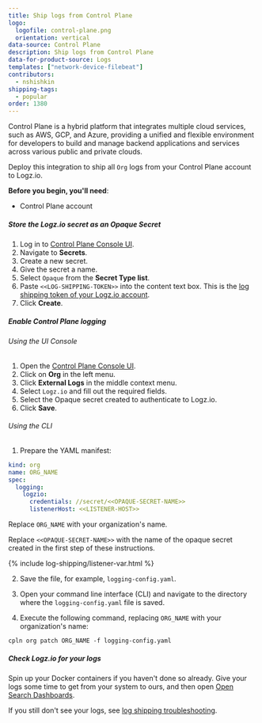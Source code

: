```yaml
---
title: Ship logs from Control Plane
logo:
  logofile: control-plane.png
  orientation: vertical
data-source: Control Plane
description: Ship logs from Control Plane
data-for-product-source: Logs
templates: ["network-device-filebeat"]
contributors:
  - nshishkin
shipping-tags:
  - popular
order: 1380
---
```


Control Plane is a hybrid platform that integrates multiple cloud services, such as AWS, GCP, and Azure, providing a unified and flexible environment for developers to build and manage backend applications and services across various public and private clouds.

Deploy this integration to ship all `Org` logs from your Control Plane account to Logz.io.

**Before you begin, you'll need**:

* Control Plane account

<div class="tasklist">


##### Store the Logz.io secret as an Opaque Secret

1. Log in to [Control Plane Console UI](https://console.cpln.io/).
2. Navigate to **Secrets**.
3. Create a new secret.
4. Give the secret a name.
5. Select `Opaque` from the **Secret Type list**.
6. Paste `<<LOG-SHIPPING-TOKEN>>` into the content text box. This is the [log shipping token of your Logz.io account](../../user-guide/tokens/log-shipping-tokens/).
7. Click **Create**.


##### Enable Control Plane logging

###### Using the UI Console

1. Open the [Control Plane Console UI](https://console.cpln.io/).
2. Click on **Org** in the left menu.
3. Click **External Logs** in the middle context menu.
4. Select `Logz.io` and fill out the required fields.
5. Select the Opaque secret created to authenticate to Logz.io.
6. Click **Save**.

###### Using the CLI

1. Prepare the YAML manifest:

```yaml
kind: org
name: ORG_NAME
spec:
  logging:
    logzio:
      credentials: //secret/<<OPAQUE-SECRET-NAME>>
      listenerHost: <<LISTENER-HOST>>
```

Replace `ORG_NAME` with your organization's name.

Replace `<<OPAQUE-SECRET-NAME>>` with the name of the opaque secret created in the first step of these instructions.

{% include log-shipping/listener-var.html %} 

2. Save the file, for example, `logging-config.yaml`.

3. Open your command line interface (CLI) and navigate to the directory where the `logging-config.yaml` file is saved.

4. Execute the following command, replacing `ORG_NAME` with your organization's name:

```shell
cpln org patch ORG_NAME -f logging-config.yaml
```


##### Check Logz.io for your logs

Spin up your Docker containers if you haven't done so already. Give your logs some time to get from your system to ours, and then open [Open Search Dashboards](https://app.logz.io/#/dashboard/osd).

If you still don't see your logs, see [log shipping troubleshooting]({{site.baseurl}}/user-guide/log-shipping/log-shipping-troubleshooting.html).

</div>
 


